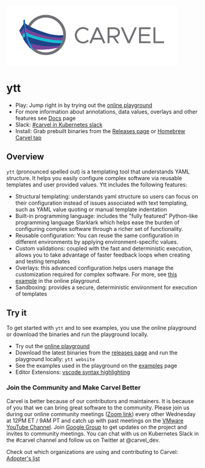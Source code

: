 ![logo](docs/CarvelLogo.png)

# ytt

* Play: Jump right in by trying out the [online playground](https://carvel.dev/ytt/#playground)
* For more information about annotations, data values, overlays and other features see [Docs](https://github.com/vmware-tanzu/carvel-ytt/tree/develop/docs) page
* Slack: [#carvel in Kubernetes slack](https://slack.kubernetes.io/)
* Install: Grab prebuilt binaries from the [Releases page](https://github.com/vmware-tanzu/carvel-ytt/releases) or [Homebrew Carvel tap](https://github.com/vmware-tanzu/homebrew-carvel)

## Overview

`ytt` (pronounced spelled out) is a templating tool that understands YAML structure. It helps you easily configure complex software via reusable templates and user provided values. Ytt includes the following features:
- Structural templating: understands yaml structure so users can focus on their configuration instead of issues associated with text templating, such as YAML value quoting or manual template indentation
- Built-in programming language: includes the "fully featured" Python-like programming language Starklark which helps ease the burden of configuring complex software through a richer set of functionality.
- Reusable configuration: You can reuse the same configuration in different environments by applying environment-specific values.
- Custom validations: coupled with the fast and deterministic execution, allows you to take advantage of faster feedback loops when creating and testing templates
- Overlays: this advanced configuration helps users manage the customization required for complex software. For more, see [this example](https://carvel.dev/ytt/#example:example-overlay-files) in the online playground.
- Sandboxing: provides a secure, deterministic environment for execution of templates

## Try it

To get started with `ytt` and to see examples, you use the online playground or download the binaries and run the playground locally.

- Try out the [online playground](https://carvel.dev/ytt/#playground)
- Download the latest binaries from the [releases page](https://github.com/vmware-tanzu/carvel-ytt/releases) and run the playground locally: `ytt website`
- See the examples used in the playground on the [examples](https://github.com/vmware-tanzu/carvel-ytt/tree/develop/examples/playground) page
- Editor Extensions: [vscode syntax highlighting](https://marketplace.visualstudio.com/items?itemName=ewrenn.vscode-ytt)

### Join the Community and Make Carvel Better
Carvel is better because of our contributors and maintainers. It is because of you that we can bring great software to the community. Please join us during our online community meetings ([Zoom link](http://community.klt.rip/)) every other Wednesday at 12PM ET / 9AM PT and catch up with past meetings on the [VMware YouTube Channel](https://www.youtube.com/playlist?list=PL7bmigfV0EqQ_cDNKVTIcZt-dAM-hpClS). Join [Google Group](https://groups.google.com/g/carvel-dev) to get updates on the project and invites to community meetings.
You can chat with us on Kubernetes Slack in the #carvel channel and follow us on Twitter at @carvel_dev.

Check out which organizations are using and contributing to Carvel: [Adopter's list](https://github.com/vmware-tanzu/carvel/ADOPTERS.md)
